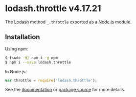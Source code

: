 # lodash.throttle v4.17.21

The [Lodash](https://lodash.com/) method `_.throttle` exported as a [Node.js](https://nodejs.org/) module.

## Installation

Using npm:
```bash
$ {sudo -H} npm i -g npm
$ npm i --save lodash.throttle
```

In Node.js:
```js
var throttle = require('lodash.throttle');
```

See the [documentation](https://lodash.com/docs#throttle) or [package source](https://github.com/lodash/lodash/blob/4.17.21-npm-packages/lodash.throttle) for more details.
